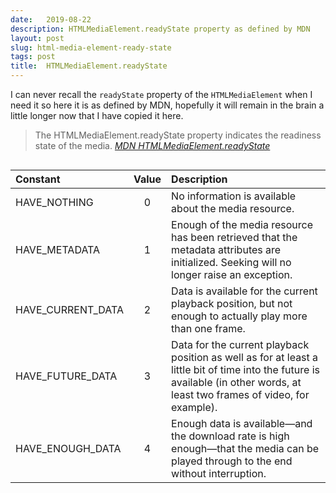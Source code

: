 ```yaml
---
date:   2019-08-22
description: HTMLMediaElement.readyState property as defined by MDN
layout: post
slug: html-media-element-ready-state
tags: post
title:  HTMLMediaElement.readyState
---
```


I can never recall the `readyState` property of the `HTMLMediaElement` when I need it so here it is as defined by MDN, hopefully it will remain in the brain a little longer now that I have copied it here.

> The HTMLMediaElement.readyState property indicates the readiness state of the media. <cite><a href="https://developer.mozilla.org/en-US/docs/Web/API/HTMLMediaElement/readyState">MDN HTMLMediaElement.readyState</a></cite>

<div style="overflow-x: auto;">

Constant|Value|Description
|:-------|:-----:|:-----------
|HAVE_NOTHING       | 0	| No information is available about the media resource.
|HAVE_METADATA	    | 1	| Enough of the media resource has been retrieved that the metadata attributes are initialized. Seeking will no longer raise an exception.
|HAVE_CURRENT_DATA	| 2	| Data is available for the current playback position, but not enough to actually play more than one frame.
|HAVE_FUTURE_DATA	| 3	| Data for the current playback position as well as for at least a little bit of time into the future is available (in other words, at least two frames of video, for example).
|HAVE_ENOUGH_DATA	| 4	| Enough data is available—and the download rate is high enough—that the media can be played through to the end without interruption.

</div>
